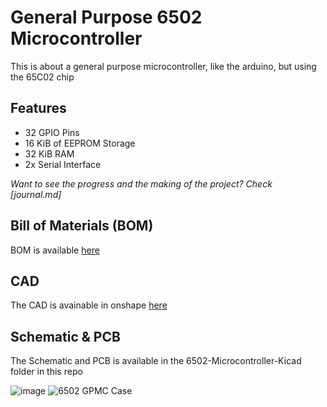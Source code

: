 # General Purpose 6502 Microcontroller

This is about a general purpose microcontroller, like the arduino, but using the 65C02 chip

## Features

- 32 GPIO Pins
- 16 KiB of EEPROM Storage
- 32 KiB RAM
- 2x Serial Interface

_Want to see the progress and the making of the project? Check [journal.md]_

## Bill of Materials (BOM)
BOM is available [here](https://docs.google.com/spreadsheets/d/e/2PACX-1vSp7wmMJoBrFsNmcZfdQle1DgGpygNZzK69nfCzy5W3IegrDRIj2T4DXEuusGqE_R13mvxW_oDpiJff/pubhtml?gid=0&single=true)

## CAD
The CAD is avainable in onshape [here](https://cad.onshape.com/documents/d6cc344b12fedad0d9fb37e9/w/bafa9b4189d3c45a687e4c0f/e/759885ef1089c42301fe9ef4)

## Schematic & PCB
The Schematic and PCB is available in the 6502-Microcontroller-Kicad folder in this repo

![image](https://github.com/user-attachments/assets/c7d117e9-a89a-4248-a3b2-7378e12661e8)
![6502 GPMC Case](https://github.com/user-attachments/assets/3533e070-2ea0-4ffe-9ed2-0b4e10293507)
